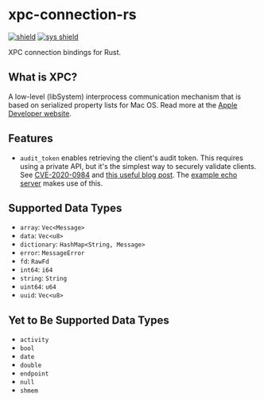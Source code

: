 # xpc-connection-rs

[![shield]][crate]
[![sys shield]][sys crate]

[crate]: https://crates.io/crates/xpc-connection
[shield]: https://img.shields.io/crates/v/xpc-connection?label=xpc-connection
[sys crate]: https://crates.io/crates/xpc-connection-sys
[sys shield]: https://img.shields.io/crates/v/xpc-connection-sys?label=xpc-connection-sys

XPC connection bindings for Rust.

## What is XPC?

A low-level (libSystem) interprocess communication mechanism that is based on
serialized property lists for Mac OS. Read more at the
[Apple Developer website][apple developer].

[apple developer]: https://developer.apple.com/documentation/xpc

## Features

* `audit_token` enables retrieving the client's audit token. This requires
  using a private API, but it's the simplest way to securely validate clients.
  See [CVE-2020-0984](https://cve.mitre.org/cgi-bin/cvename.cgi?name=CVE-2020-0984)
  and [this useful blog post](https://theevilbit.github.io/posts/secure_coding_xpc_part2/).
  The [example echo server](examples/echo-server/src/main.rs) makes use of this.

## Supported Data Types

*   `array`: `Vec<Message>`
*   `data`: `Vec<u8>`
*   `dictionary`: `HashMap<String, Message>`
*   `error`: `MessageError`
*   `fd`: `RawFd`
*   `int64`: `i64`
*   `string`: `String`
*   `uint64`: `u64`
*   `uuid`: `Vec<u8>`

## Yet to Be Supported Data Types

*   `activity`
*   `bool`
*   `date`
*   `double`
*   `endpoint`
*   `null`
*   `shmem`
